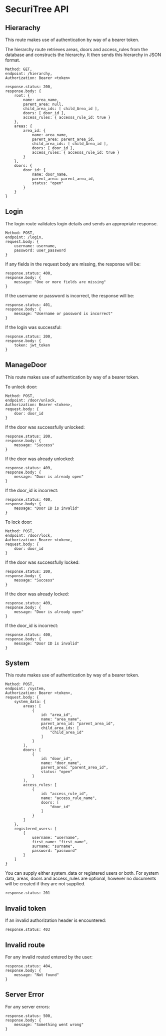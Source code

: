 # SecuriTree API

## Hierarachy
This route makes use of authentication by way of a bearer token. 

The hierarchy route retrieves areas, doors and access_rules from the database and constructs the hierarchy. It then sends this hierarchy in JSON format.

```
Method: GET,
endpoint: /hierarchy,
Authorization: Bearer <token>

response.status: 200, 
response.body: {
    root: {
        name: area_name,
        parent_area: null,
        child_area_ids: [ child_Area_id ],
        doors: [ door_id ],
        access_rules: { accesss_rule_id: true }
    },
    areas: {
        area_id: {
            name: area_name,
            parent_area: parent_area_id,
            child_area_ids: [ child_Area_id ],
            doors: [ door_id ],
            access_rules: { accesss_rule_id: true }
        }
    }, 
    doors: {
        door_id: {
            name: door_name,
            parent_area: parent_area_id,
            status: "open"
        }
    }
}
```

## Login
The login route validates login details and sends an appropriate response.

```
Method: POST,
endpoint: /login,
request.body: {
    username: username,
    password: user_password
}
```
If any fields in the request body are missing, the response will be:
```
response.status: 400,
response.body: {
    message: "One or more fields are missing"
}
```

If the username or password is incorrect, the response will be:
```
response.status: 401,
response.body: {
    message: "Username or password is incorrect"
}
```

If the login was successful:
```
response.status: 200,
response.body: {
    token: jwt_token
}
```

## ManageDoor
This route makes use of authentication by way of a bearer token. 

To unlock door:
```
Method: POST,
endpoint: /door/unlock,
Authorization: Bearer <token>,
request.body: {
    door: door_id
}
```

If the door was successfully unlocked:
```
response.status: 200,
response.body: {
    message: "Success"
}
```

If the door was already unlocked:
```
response.status: 409,
response.body: {
    message: "Door is already open"
}
```

If the door_id is incorrect:
```
response.status: 400,
response.body: {
    message: "Door ID is invalid"
}
```

To lock door:
```
Method: POST,
endpoint: /door/lock,
Authorization: Bearer <token>,
request.body: {
    door: door_id
}
```

If the door was successfully locked:
```
response.status: 200,
response.body: {
    message: "Success"
}
```

If the door was already locked:
```
response.status: 409,
response.body: {
    message: "Door is already open"
}
```

If the door_id is incorrect:
```
response.status: 400,
response.body: {
    message: "Door ID is invalid"
}
```

## System
This route makes use of authentication by way of a bearer token.

```
Method: POST,
endpoint: /system,
Authorization: Bearer <token>,
request.body: {
    system_data: {
        areas: [
            {
                id: "area_id",
                name: "area_name",
                parent_area_id: "parent_area_id",
                child_area_ids: [
                    "child_area_id"
                ]
            }
        ],
        doors: [
            {
                id: "door_id",
                name: "door_name",
                parent_area: "parent_area_id",
                status: "open"
            }
        ],
        access_rules: [
            {
                id: "access_rule_id",
                name: "access_rule_name",
                doors: [
                    "door_id"
                ]
            }
        ]
    },
    registered_users: [
        {
            username: "username",
            first_name: "first_name",
            surname: "surname",
            password: "password"
        }
    ]
}
```

You can supply either system_data or registered users or both. For system data, areas, doors and access_rules are optional, however no documents will be created if they are not supplied. 

```
response.status: 201
```

## Invalid token
If an invalid authorization header is encountered:
```
response.status: 403
```

## Invalid route
For any invalid routed entered by the user:
```
response.status: 404,
response.body: {
    message: "Not found"
}
```

## Server Error
For any server errors:
```
response.status: 500,
response.body: {
    message: "Something went wrong"
}
```